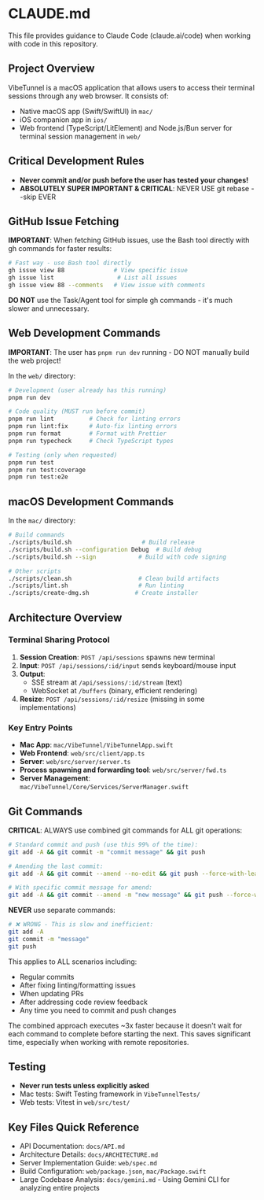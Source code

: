 # CLAUDE.md

This file provides guidance to Claude Code (claude.ai/code) when working with code in this repository.

## Project Overview

VibeTunnel is a macOS application that allows users to access their terminal sessions through any web browser. It consists of:
- Native macOS app (Swift/SwiftUI) in `mac/`
- iOS companion app in `ios/`
- Web frontend (TypeScript/LitElement) and Node.js/Bun server for terminal session management in `web/`

## Critical Development Rules

- **Never commit and/or push before the user has tested your changes!**
- **ABSOLUTELY SUPER IMPORTANT & CRITICAL**: NEVER USE git rebase --skip EVER

## GitHub Issue Fetching

**IMPORTANT**: When fetching GitHub issues, use the Bash tool directly with gh commands for faster results:

```bash
# Fast way - use Bash tool directly
gh issue view 88              # View specific issue
gh issue list                  # List all issues
gh issue view 88 --comments   # View issue with comments
```

**DO NOT** use the Task/Agent tool for simple gh commands - it's much slower and unnecessary.

## Web Development Commands

**IMPORTANT**: The user has `pnpm run dev` running - DO NOT manually build the web project!

In the `web/` directory:

```bash
# Development (user already has this running)
pnpm run dev

# Code quality (MUST run before commit)
pnpm run lint          # Check for linting errors
pnpm run lint:fix      # Auto-fix linting errors
pnpm run format        # Format with Prettier
pnpm run typecheck     # Check TypeScript types

# Testing (only when requested)
pnpm run test
pnpm run test:coverage
pnpm run test:e2e
```

## macOS Development Commands

In the `mac/` directory:

```bash
# Build commands
./scripts/build.sh                    # Build release
./scripts/build.sh --configuration Debug  # Build debug
./scripts/build.sh --sign            # Build with code signing

# Other scripts
./scripts/clean.sh                   # Clean build artifacts
./scripts/lint.sh                    # Run linting
./scripts/create-dmg.sh             # Create installer
```

## Architecture Overview

### Terminal Sharing Protocol
1. **Session Creation**: `POST /api/sessions` spawns new terminal
2. **Input**: `POST /api/sessions/:id/input` sends keyboard/mouse input
3. **Output**:
   - SSE stream at `/api/sessions/:id/stream` (text)
   - WebSocket at `/buffers` (binary, efficient rendering)
4. **Resize**: `POST /api/sessions/:id/resize` (missing in some implementations)

### Key Entry Points
- **Mac App**: `mac/VibeTunnel/VibeTunnelApp.swift`
- **Web Frontend**: `web/src/client/app.ts`
- **Server**: `web/src/server/server.ts`
- **Process spawning and forwarding tool**:  `web/src/server/fwd.ts`
- **Server Management**: `mac/VibeTunnel/Core/Services/ServerManager.swift`

## Git Commands

**CRITICAL**: ALWAYS use combined git commands for ALL git operations:

```bash
# Standard commit and push (use this 99% of the time):
git add -A && git commit -m "commit message" && git push

# Amending the last commit:
git add -A && git commit --amend --no-edit && git push --force-with-lease

# With specific commit message for amend:
git add -A && git commit --amend -m "new message" && git push --force-with-lease
```

**NEVER** use separate commands:
```bash
# ❌ WRONG - This is slow and inefficient:
git add -A
git commit -m "message"
git push
```

This applies to ALL scenarios including:
- Regular commits
- After fixing linting/formatting issues  
- When updating PRs
- After addressing code review feedback
- Any time you need to commit and push changes

The combined approach executes ~3x faster because it doesn't wait for each command to complete before starting the next. This saves significant time, especially when working with remote repositories.

## Testing

- **Never run tests unless explicitly asked**
- Mac tests: Swift Testing framework in `VibeTunnelTests/`
- Web tests: Vitest in `web/src/test/`

## Key Files Quick Reference

- API Documentation: `docs/API.md`
- Architecture Details: `docs/ARCHITECTURE.md`
- Server Implementation Guide: `web/spec.md`
- Build Configuration: `web/package.json`, `mac/Package.swift`
- Large Codebase Analysis: `docs/gemini.md` - Using Gemini CLI for analyzing entire projects